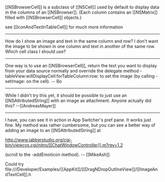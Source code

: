 [[NSBrowserCell]] is a subclass of [[NSCell]] used by default to display data in the columns of an [[NSBrowser]]. (Each column contains an [[NSMatrix]] filled with [[NSBrowserCell]] objects.)

see [[IconAndTextInTableCell]] for much more information

----

How do I show an image and text in the same column and row? I don't want the image to be shown in one column and text in another of the same row. Which cell class I should use?

----

One way is to use an [[NSBrowserCell]], return the text you want to display from your data source normally and override the delegate method -tableView:willDisplayCell:forTableColumn:row: to set the image (by calling -setImage: on the cell).  -- Bo

----

While I didn't try this yet, it should be possible to just use an [[NSAttributedString]] with an image as attachment. Anyone actually did this? --[[AndreasMayer]]

----

I have, you can see it in action in App Switcher's pref pane. It works just fine. My method was rather cumbersome, but you can see a better way of adding an image to an [[NSAttributedString]] at

http://www.jabberstudio.org/cgi-bin/viewcvs.cgi/nitro/[[ChatWindowController]].m?rev=1.2

(scroll to the -addEmoticon method). -- [[MikeAsh]]

Could try file:///Developer/Examples/[[AppKit]]/[[DragNDropOutlineView]]/[[ImageAndTextCell]].h